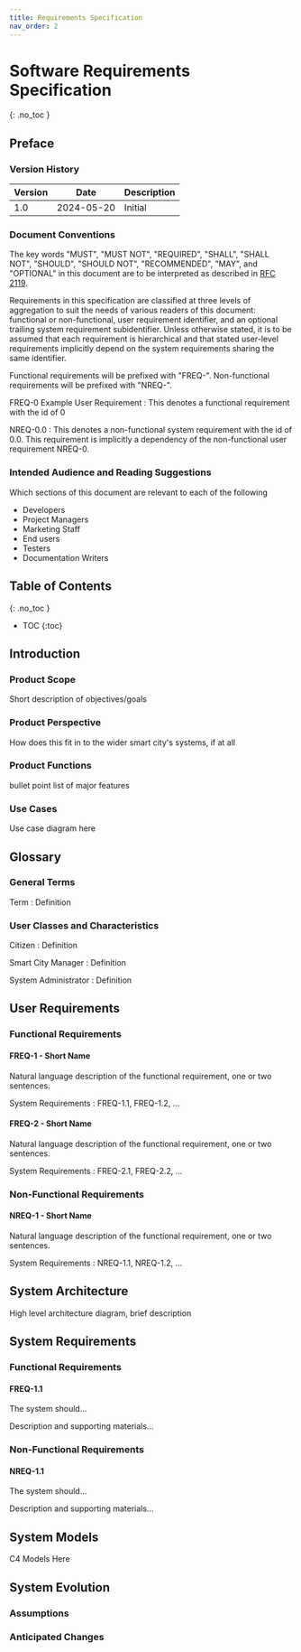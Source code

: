 ```yaml
---
title: Requirements Specification
nav_order: 2
---
```


# Software Requirements Specification
{: .no_toc }

## Preface

### Version History

| Version | Date       | Description |
| ------- | ---------- | ----------- |
| 1.0     | 2024-05-20 | Initial     |

### Document Conventions

The key words "MUST", "MUST NOT", "REQUIRED", "SHALL", "SHALL NOT", "SHOULD", "SHOULD NOT", "RECOMMENDED", "MAY", and "OPTIONAL" in this document are to be interpreted as described in [RFC 2119](https://datatracker.ietf.org/doc/html/rfc2119).

Requirements in this specification are classified at three levels of aggregation to suit the needs of various readers of this document: functional or non-functional, user requirement identifier, and an optional trailing system requirement subidentifier. Unless otherwise stated, it is to be assumed that each requirement is hierarchical and that stated user-level requirements implicitly depend on the system requirements sharing the same identifier.

Functional requirements will be prefixed with "FREQ-". Non-functional requirements will be prefixed with "NREQ-".

FREQ-0 Example User Requirement
: This denotes a functional requirement with the id of 0

NREQ-0.0
: This denotes a non-functional system requirement with the id of 0.0. This requirement is implicitly a dependency of the non-functional user requirement NREQ-0.

### Intended Audience and Reading Suggestions

Which sections of this document are relevant to each of the following

* Developers
* Project Managers
* Marketing Staff
* End users
* Testers
* Documentation Writers

## Table of Contents
{: .no_toc }

- TOC
{:toc}

## Introduction

### Product Scope

Short description of objectives/goals

### Product Perspective

How does this fit in to the wider smart city's systems, if at all

### Product Functions

bullet point list of major features

### Use Cases

Use case diagram here

## Glossary

### General Terms

Term
: Definition

### User Classes and Characteristics

Citizen
: Definition

Smart City Manager
: Definition

System Administrator
: Definition

## User Requirements

### Functional Requirements

#### FREQ-1 - Short Name

Natural language description of the functional requirement, one or two sentences.

System Requirements
: FREQ-1.1, FREQ-1.2, ...

#### FREQ-2 - Short Name

Natural language description of the functional requirement, one or two sentences.

System Requirements
: FREQ-2.1, FREQ-2.2, ...

### Non-Functional Requirements

#### NREQ-1 - Short Name

Natural language description of the functional requirement, one or two sentences.

System Requirements
: NREQ-1.1, NREQ-1.2, ...

## System Architecture

High level architecture diagram, brief description

## System Requirements

### Functional Requirements

#### FREQ-1.1

The system should...

Description and supporting materials...

### Non-Functional Requirements

#### NREQ-1.1

The system should...

Description and supporting materials...

## System Models

C4 Models Here

## System Evolution

### Assumptions

### Anticipated Changes
